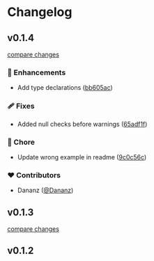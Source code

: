 # Changelog


## v0.1.4

[compare changes](https://github.com/dananz/nuxt-font-preload/compare/v0.1.3...v0.1.4)

### 🚀 Enhancements

- Add type declarations ([bb605ac](https://github.com/dananz/nuxt-font-preload/commit/bb605ac))

### 🩹 Fixes

- Added null checks before warnings ([65adf1f](https://github.com/dananz/nuxt-font-preload/commit/65adf1f))

### 🏡 Chore

- Update wrong example in readme ([9c0c56c](https://github.com/dananz/nuxt-font-preload/commit/9c0c56c))

### ❤️ Contributors

- Dananz ([@Dananz](http://github.com/Dananz))

## v0.1.3

[compare changes](https://github.com/dananz/nuxt-font-preload/compare/v0.1.2...v0.1.3)

## v0.1.2

